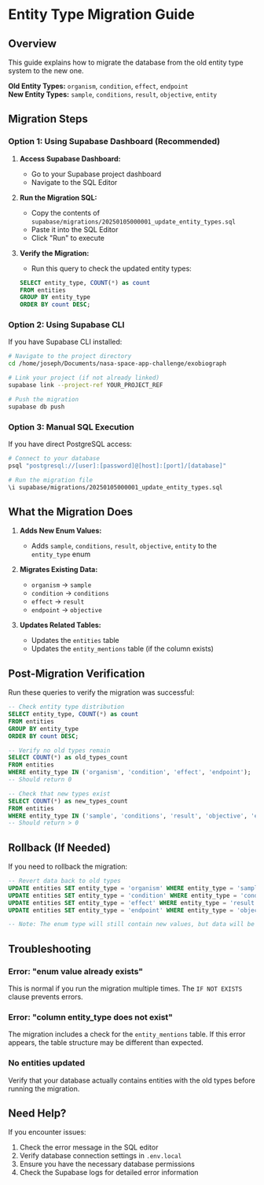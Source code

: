 # Entity Type Migration Guide

## Overview
This guide explains how to migrate the database from the old entity type system to the new one.

**Old Entity Types:** `organism`, `condition`, `effect`, `endpoint`  
**New Entity Types:** `sample`, `conditions`, `result`, `objective`, `entity`

## Migration Steps

### Option 1: Using Supabase Dashboard (Recommended)

1. **Access Supabase Dashboard:**
   - Go to your Supabase project dashboard
   - Navigate to the SQL Editor

2. **Run the Migration SQL:**
   - Copy the contents of `supabase/migrations/20250105000001_update_entity_types.sql`
   - Paste it into the SQL Editor
   - Click "Run" to execute

3. **Verify the Migration:**
   - Run this query to check the updated entity types:
   ```sql
   SELECT entity_type, COUNT(*) as count
   FROM entities
   GROUP BY entity_type
   ORDER BY count DESC;
   ```

### Option 2: Using Supabase CLI

If you have Supabase CLI installed:

```bash
# Navigate to the project directory
cd /home/joseph/Documents/nasa-space-app-challenge/exobiograph

# Link your project (if not already linked)
supabase link --project-ref YOUR_PROJECT_REF

# Push the migration
supabase db push
```

### Option 3: Manual SQL Execution

If you have direct PostgreSQL access:

```bash
# Connect to your database
psql "postgresql://[user]:[password]@[host]:[port]/[database]"

# Run the migration file
\i supabase/migrations/20250105000001_update_entity_types.sql
```

## What the Migration Does

1. **Adds New Enum Values:**
   - Adds `sample`, `conditions`, `result`, `objective`, `entity` to the `entity_type` enum

2. **Migrates Existing Data:**
   - `organism` → `sample`
   - `condition` → `conditions`
   - `effect` → `result`
   - `endpoint` → `objective`

3. **Updates Related Tables:**
   - Updates the `entities` table
   - Updates the `entity_mentions` table (if the column exists)

## Post-Migration Verification

Run these queries to verify the migration was successful:

```sql
-- Check entity type distribution
SELECT entity_type, COUNT(*) as count
FROM entities
GROUP BY entity_type
ORDER BY count DESC;

-- Verify no old types remain
SELECT COUNT(*) as old_types_count
FROM entities
WHERE entity_type IN ('organism', 'condition', 'effect', 'endpoint');
-- Should return 0

-- Check that new types exist
SELECT COUNT(*) as new_types_count
FROM entities
WHERE entity_type IN ('sample', 'conditions', 'result', 'objective', 'entity');
-- Should return > 0
```

## Rollback (If Needed)

If you need to rollback the migration:

```sql
-- Revert data back to old types
UPDATE entities SET entity_type = 'organism' WHERE entity_type = 'sample';
UPDATE entities SET entity_type = 'condition' WHERE entity_type = 'conditions';
UPDATE entities SET entity_type = 'effect' WHERE entity_type = 'result';
UPDATE entities SET entity_type = 'endpoint' WHERE entity_type = 'objective';

-- Note: The enum type will still contain new values, but data will be reverted
```

## Troubleshooting

### Error: "enum value already exists"
This is normal if you run the migration multiple times. The `IF NOT EXISTS` clause prevents errors.

### Error: "column entity_type does not exist"
The migration includes a check for the `entity_mentions` table. If this error appears, the table structure may be different than expected.

### No entities updated
Verify that your database actually contains entities with the old types before running the migration.

## Need Help?

If you encounter issues:
1. Check the error message in the SQL editor
2. Verify database connection settings in `.env.local`
3. Ensure you have the necessary database permissions
4. Check the Supabase logs for detailed error information
